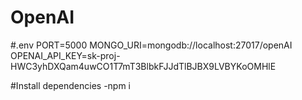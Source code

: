 # OpenAI

#.env
PORT=5000
MONGO_URI=mongodb://localhost:27017/openAI
OPENAI_API_KEY=sk-proj-HWC3yhDXQam4uwCO1T7mT3BlbkFJJdTlBJBX9LVBYKoOMHlE

#Install dependencies
-npm i
